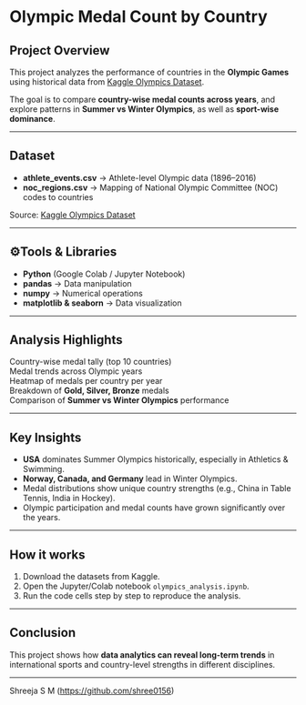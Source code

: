 # Olympic Medal Count by Country

## Project Overview
This project analyzes the performance of countries in the **Olympic Games** using historical data from [Kaggle Olympics Dataset](https://www.kaggle.com/datasets/the-guardian/olympic-games).  

The goal is to compare **country-wise medal counts across years**, and explore patterns in **Summer vs Winter Olympics**, as well as **sport-wise dominance**.  

---

## Dataset
- **athlete_events.csv** → Athlete-level Olympic data (1896–2016)  
- **noc_regions.csv** → Mapping of National Olympic Committee (NOC) codes to countries  

Source: [Kaggle Olympics Dataset](https://www.kaggle.com/datasets/the-guardian/olympic-games)

---

## ⚙Tools & Libraries
- **Python** (Google Colab / Jupyter Notebook)  
- **pandas** → Data manipulation  
- **numpy** → Numerical operations  
- **matplotlib & seaborn** → Data visualization  

---

## Analysis Highlights
 Country-wise medal tally (top 10 countries)  
 Medal trends across Olympic years  
 Heatmap of medals per country per year  
 Breakdown of **Gold, Silver, Bronze** medals  
 Comparison of **Summer vs Winter Olympics** performance  

---

## Key Insights
- **USA** dominates Summer Olympics historically, especially in Athletics & Swimming.  
- **Norway, Canada, and Germany** lead in Winter Olympics.  
- Medal distributions show unique country strengths (e.g., China in Table Tennis, India in Hockey).  
- Olympic participation and medal counts have grown significantly over the years.  

---

## How it works
1. Download the datasets from Kaggle.  
2. Open the Jupyter/Colab notebook `olympics_analysis.ipynb`.  
3. Run the code cells step by step to reproduce the analysis.  

---

## Conclusion
This project shows how **data analytics can reveal long-term trends** in international sports and country-level strengths in different disciplines.  

---

Shreeja S M
(https://github.com/shree0156)
